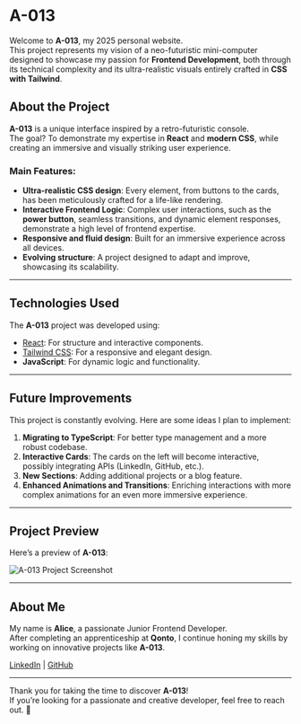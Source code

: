 # A-013

Welcome to **A-013**, my 2025 personal website.  
This project represents my vision of a neo-futuristic mini-computer designed to showcase my passion for **Frontend Development**, both through its technical complexity and its ultra-realistic visuals entirely crafted in **CSS with Tailwind**.

## About the Project

**A-013** is a unique interface inspired by a retro-futuristic console.  
The goal? To demonstrate my expertise in **React** and **modern CSS**, while creating an immersive and visually striking user experience.

### Main Features:  
- **Ultra-realistic CSS design**: Every element, from buttons to the cards, has been meticulously crafted for a life-like rendering.  
- **Interactive Frontend Logic**: Complex user interactions, such as the **power button**, seamless transitions, and dynamic element responses, demonstrate a high level of frontend expertise.  
- **Responsive and fluid design**: Built for an immersive experience across all devices.  
- **Evolving structure**: A project designed to adapt and improve, showcasing its scalability.  

---

## Technologies Used

The **A-013** project was developed using:
- [React](https://reactjs.org/): For structure and interactive components.
- [Tailwind CSS](https://tailwindcss.com/): For a responsive and elegant design.
- **JavaScript**: For dynamic logic and functionality.

---

## Future Improvements

This project is constantly evolving. Here are some ideas I plan to implement:
1. **Migrating to TypeScript**: For better type management and a more robust codebase.
2. **Interactive Cards**: The cards on the left will become interactive, possibly integrating APIs (LinkedIn, GitHub, etc.).
3. **New Sections**: Adding additional projects or a blog feature.
4. **Enhanced Animations and Transitions**: Enriching interactions with more complex animations for an even more immersive experience.

---

## Project Preview

Here’s a preview of **A-013**:

![A-013 Project Screenshot](./Capture-d-ecran-A013.png)

---

## About Me

My name is **Alice**, a passionate Junior Frontend Developer.  
After completing an apprenticeship at **Qonto**, I continue honing my skills by working on innovative projects like **A-013**.

[LinkedIn](https://www.linkedin.com) | [GitHub](https://github.com)

---

Thank you for taking the time to discover **A-013**!  
If you’re looking for a passionate and creative developer, feel free to reach out. 🚀

